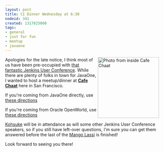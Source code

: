 ```yaml
---
layout: post
title: CI Dinner Wednesday at 6:30
nodeid: 341
created: 1317825000
tags:
- general
- just for fun
- meetup
- javaone
---
```

<img src="http://s3-media2.ak.yelpcdn.com/bphoto/fFGPBtsutYpn3A155Sf75Q/l.jpg" align="right" width="200" alt="Photo from inside Cafe Chaat"/>Apologies for the late notice, I think most of us have been pre-occupied with [that fantastic Jenkins User Conference](http://www.cloudbees.com/jenkins-user-conference-2011.cb). While there are plenty of folks in town for JavaOne, I wanted to host a meetup/dinner at **[Cafe Chaat](http://www.yelp.com/biz/cafe-chaat-san-francisco-4)** here in San Francisco.

If you're coming from JavaOne directly, use [these directions](http://g.co/maps/dwwzj)

If you're coming from Oracle OpenWorld, use [these directions](http://g.co/maps/2db79)

[Kohsuke](https://twitter.com/kohsukekawa) will be in attendance as will some other Jenkins User Conference speakers, so if you still have left-over questions, I'm sure you can get them answered before the last of the [Mango Lassi](https://secure.wikimedia.org/wikipedia/en/wiki/Lassi#Mango_lassi) is finished!

Look forward to seeing you there!

<!--break-->
